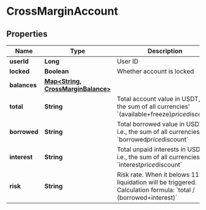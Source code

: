 
# CrossMarginAccount

## Properties

Name | Type | Description | Notes
------------ | ------------- | ------------- | -------------
**userId** | **Long** | User ID |  [optional]
**locked** | **Boolean** | Whether account is locked |  [optional]
**balances** | [**Map&lt;String, CrossMarginBalance&gt;**](CrossMarginBalance.md) |  |  [optional]
**total** | **String** | Total account value in USDT, i.e., the sum of all currencies&#39; &#x60;(available+freeze)*price*discount&#x60; |  [optional]
**borrowed** | **String** | Total borrowed value in USDT, i.e., the sum of all currencies&#39; &#x60;borrowed*price*discount&#x60; |  [optional]
**interest** | **String** | Total unpaid interests in USDT, i.e., the sum of all currencies&#39; &#x60;interest*price*discount&#x60; |  [optional]
**risk** | **String** | Risk rate. When it belows 110%, liquidation will be triggered. Calculation formula: &#x60;total / (borrowed+interest)&#x60; |  [optional]

